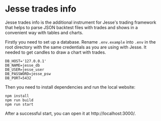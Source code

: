 # Jesse trades info 

Jesse trades info is the additional instrument for Jesse's trading framework that helps to parse JSON backtest files with trades and shows in a convenient way with tables and charts.

Firstly you need to set up a database. Rename `.env.example` into `.env` in the root directory with the same credentials as you are using with Jesse. It needed to get candles to draw a chart with trades.

```
DB_HOST='127.0.0.1'
DB_NAME=jesse_db
DB_USER=jesse_user
DB_PASSWORD=jesse_psw
DB_PORT=5432
```

Then you need to install dependencies and run the local website:

```
npm install
npm run build
npm run start
```

After a successful start, you can open it at http://localhost:3000/.

